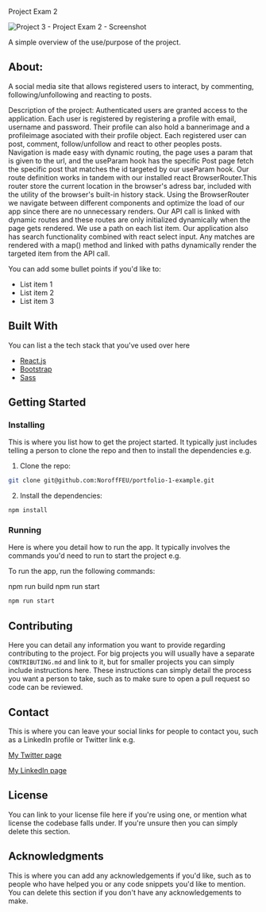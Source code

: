 Project Exam 2

![Project 3 - Project Exam 2 - Screenshot](https://user-images.githubusercontent.com/79268288/224323173-5251307a-b91e-4414-8e3d-9ae5d90bb63a.png)


A simple overview of the use/purpose of the project.

## About:
A social media site that allows registered users to interact, by commenting, following/unfollowing and reacting to posts. 

Description of the project:
Authenticated users are granted access to the application. Each user is registered by registering a profile with email, username and password. Their profile can also hold a bannerimage and a profileimage asociated with their profile object. Each registered user can post, comment, follow/unfollow and react to other peoples posts. Navigation is made easy with dynamic routing, the page uses a param that is given to the url, and the useParam hook has the specific Post page fetch the specific post that matches the id targeted by our useParam hook. Our route definition works in tandem with our installed react BrowserRouter.This router store the current location in the browser's adress bar, included with the utility of the browser's built-in history stack. Using the BrowserRouter we navigate between different components and optimize the load of our app since there are no unnecessary renders. Our API call is linked with dynamic routes and these routes are only initialized dynamically when the page gets rendered. We use a path on each list item. Our application also has search functionality combined with react select input. Any matches are rendered with a map() method and linked with paths dynamically render the targeted item from the API call.

You can add some bullet points if you'd like to:

- List item 1
- List item 2
- List item 3

## Built With

You can list a the tech stack that you've used over here

- [React.js](https://reactjs.org/)
- [Bootstrap](https://getbootstrap.com)
- [Sass](https://sass-lang.com/)


## Getting Started

### Installing

This is where you list how to get the project started. It typically just includes telling a person to clone the repo and then to install the dependencies e.g.

1. Clone the repo:

```bash
git clone git@github.com:NoroffFEU/portfolio-1-example.git
```

2. Install the dependencies:

```
npm install
```

### Running

Here is where you detail how to run the app. It typically involves the commands you'd need to run to start the project e.g.

To run the app, run the following commands:

npm run build
npm run start

```bash
npm run start
```

## Contributing

Here you can detail any information you want to provide regarding contributing to the project. For big projects you will usually have a separate `CONTRIBUTING.md` and link to it, but for smaller projects you can simply include instructions here. These instructions can simply detail the process you want a person to take, such as to make sure to open a pull request so code can be reviewed.

## Contact

This is where you can leave your social links for people to contact you, such as a LinkedIn profile or Twitter link e.g.

[My Twitter page](www.twitter.com)

[My LinkedIn page](www.linkedin.com)

## License

You can link to your license file here if you're using one, or mention what license the codebase falls under. If you're unsure then you can simply delete this section.

## Acknowledgments

This is where you can add any acknowledgements if you'd like, such as to people who have helped you or any code snippets you'd like to mention. You can delete this section if you don't have any acknowledgements to make.




